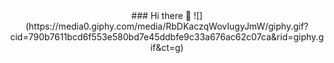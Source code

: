 <!--
**nonloso-ire/nonloso-ire** is a ✨ _special_ ✨ repository because its `README.md` (this file) appears on your GitHub profile.

Here are some ideas to get you started:

- 🔭 I’m currently working on ...
- 🌱 I’m currently learning ...
- 👯 I’m looking to collaborate on ...
- 🤔 I’m looking for help with ...
- 💬 Ask me about ...
- 📫 How to reach me: ...
- 😄 Pronouns: ...
- ⚡ Fun fact: ...
-->

<div align="center">
       ### Hi there 👋
       ![](https://media0.giphy.com/media/RbDKaczqWovIugyJmW/giphy.gif?cid=790b7611bcd6f553e580bd7e45ddbfe9c33a676ac62c07ca&rid=giphy.gif&ct=g)     
</div>

